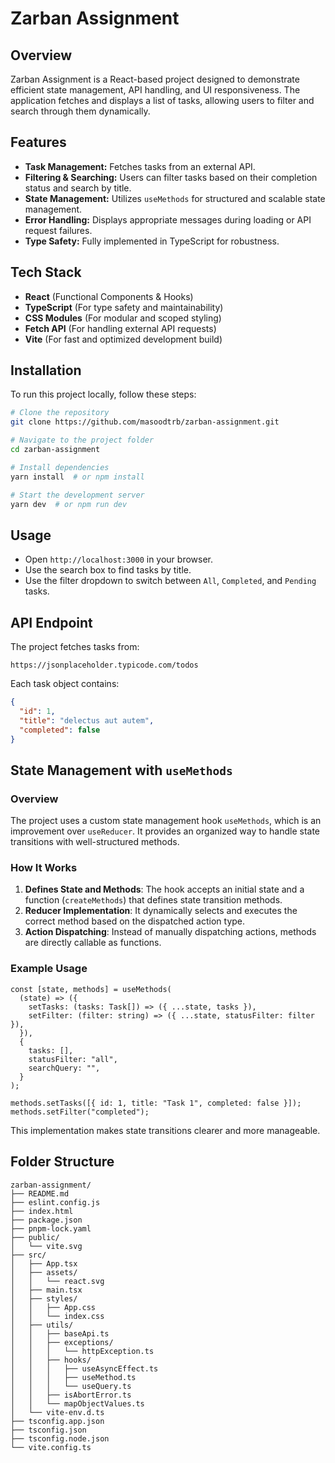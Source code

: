 # Zarban Assignment

## Overview

Zarban Assignment is a React-based project designed to demonstrate efficient state management, API handling, and UI responsiveness. The application fetches and displays a list of tasks, allowing users to filter and search through them dynamically.

## Features

- **Task Management:** Fetches tasks from an external API.
- **Filtering & Searching:** Users can filter tasks based on their completion status and search by title.
- **State Management:** Utilizes `useMethods` for structured and scalable state management.
- **Error Handling:** Displays appropriate messages during loading or API request failures.
- **Type Safety:** Fully implemented in TypeScript for robustness.

## Tech Stack

- **React** (Functional Components & Hooks)
- **TypeScript** (For type safety and maintainability)
- **CSS Modules** (For modular and scoped styling)
- **Fetch API** (For handling external API requests)
- **Vite** (For fast and optimized development build)

## Installation

To run this project locally, follow these steps:

```sh
# Clone the repository
git clone https://github.com/masoodtrb/zarban-assignment.git

# Navigate to the project folder
cd zarban-assignment

# Install dependencies
yarn install  # or npm install

# Start the development server
yarn dev  # or npm run dev
```

## Usage

- Open `http://localhost:3000` in your browser.
- Use the search box to find tasks by title.
- Use the filter dropdown to switch between `All`, `Completed`, and `Pending` tasks.

## API Endpoint

The project fetches tasks from:

```
https://jsonplaceholder.typicode.com/todos
```

Each task object contains:

```json
{
  "id": 1,
  "title": "delectus aut autem",
  "completed": false
}
```

## State Management with `useMethods`

### Overview
The project uses a custom state management hook `useMethods`, which is an improvement over `useReducer`. It provides an organized way to handle state transitions with well-structured methods.

### How It Works
1. **Defines State and Methods**: The hook accepts an initial state and a function (`createMethods`) that defines state transition methods.
2. **Reducer Implementation**: It dynamically selects and executes the correct method based on the dispatched action type.
3. **Action Dispatching**: Instead of manually dispatching actions, methods are directly callable as functions.

### Example Usage
```tsx
const [state, methods] = useMethods(
  (state) => ({
    setTasks: (tasks: Task[]) => ({ ...state, tasks }),
    setFilter: (filter: string) => ({ ...state, statusFilter: filter }),
  }),
  {
    tasks: [],
    statusFilter: "all",
    searchQuery: "",
  }
);

methods.setTasks([{ id: 1, title: "Task 1", completed: false }]);
methods.setFilter("completed");
```
This implementation makes state transitions clearer and more manageable.

## Folder Structure

```
zarban-assignment/
├── README.md
├── eslint.config.js
├── index.html
├── package.json
├── pnpm-lock.yaml
├── public/
│   └── vite.svg
├── src/
│   ├── App.tsx
│   ├── assets/
│   │   └── react.svg
│   ├── main.tsx
│   ├── styles/
│   │   ├── App.css
│   │   └── index.css
│   ├── utils/
│   │   ├── baseApi.ts
│   │   ├── exceptions/
│   │   │   └── httpException.ts
│   │   ├── hooks/
│   │   │   ├── useAsyncEffect.ts
│   │   │   ├── useMethod.ts
│   │   │   └── useQuery.ts
│   │   ├── isAbortError.ts
│   │   └── mapObjectValues.ts
│   └── vite-env.d.ts
├── tsconfig.app.json
├── tsconfig.json
├── tsconfig.node.json
└── vite.config.ts
```